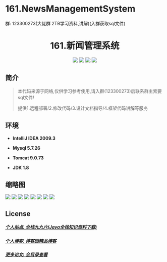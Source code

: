 # 161.NewsManagementSystem

<p>群: 123300273(大佬群 2TB学习资料,讲解)(入群获取sql文件)</p>

<p><h1 align="center">161.新闻管理系统</h1></p>


<p align="center">
	<img src="https://img.shields.io/badge/jdk-1.8-orange.svg"/>
    <img src="https://img.shields.io/badge/spring-5.x-lightgrey.svg"/>
    <img src="https://img.shields.io/badge/springmvc-3.x-blue.svg"/>
    <img src="https://img.shields.io/badge/mybatis-5.x-yellow.svg"/>
</p>

## 简介


> 本代码来源于网络,仅供学习参考使用,请入群(123300273)后联系群主索要sql文件!
>
> 提供1.远程部署/2.修改代码/3.设计文档指导/4.框架代码讲解等服务




## 环境

- <b>IntelliJ IDEA 2009.3</b>

- <b>Mysql 5.7.26</b>

- <b>Tomcat 9.0.73</b>

- <b>JDK 1.8</b>




## 缩略图


![](https://img2022.cnblogs.com/blog/588112/202207/588112-20220716112254625-1097333136.png)
![](https://img2022.cnblogs.com/blog/588112/202207/588112-20220716112301298-102144730.png)
![](https://img2022.cnblogs.com/blog/588112/202207/588112-20220716112305570-1606100188.png)
![](https://img2022.cnblogs.com/blog/588112/202207/588112-20220716112312406-911135062.png)
![](https://img2022.cnblogs.com/blog/588112/202207/588112-20220716112315768-567326021.png)
![](https://img2022.cnblogs.com/blog/588112/202207/588112-20220716112319883-97568716.png)
![](https://img2022.cnblogs.com/blog/588112/202207/588112-20220716112323606-1375328270.png)
![](https://img2022.cnblogs.com/blog/588112/202207/588112-20220716112326926-1771192581.png)



## License

##### [个人站点: 全栈九九六(Java全栈知识资料下载)](https://www.blog996.com/)
##### [个人博客: 博客园精品博客](https://www.cnblogs.com/yysbolg/)
##### [更多论文: 全目录查看](https://www.blog996.com/md/2021-09-22-1632317852192.html)




